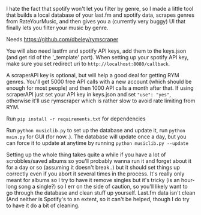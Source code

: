 I hate the fact that spotify won't let you filter by genre, so I made a little tool that builds a local database of your last.fm and spotify data, scrapes genres from RateYourMusic, and then gives you a (currently very buggy) UI that finally lets you filter your music by genre.

Needs https://github.com/dbeley/rymscraper

You will also need lastfm and spotify API keys, add them to the keys.json (and get rid of the '\_template' part). When setting up your spotify API key, make sure you set redirect uri to `http://localhost:8080/callback`.

A scraperAPI key is optional, but will help a good deal for getting RYM genres. You'll get 5000 free API calls with a new account (which should be enough for most people) and then 1000 API calls a month after that. If using scraperAPI just set your API key in keys.json and set `"use": "yes"`, otherwise it'll use rymscraper which is rather slow to avoid rate limiting from RYM.

Run `pip install -r requirements.txt` for dependencies

Run `python musiclib.py` to set up the database and update it, run `python main.py` for GUI (for now..). The database will update once a day, but you can force it to update at anytime by running `python musiclib.py --update`

Setting up the whole thing takes quite a while if you have a lot of scrobbles/saved albums so you'll probably wanna run it and forget about it for a day or so (assuming it doesn't break..) but it should set things up correctly even if you abort it several times in the process. It's really only meant for albums so I try to have it remove singles but it's tricky (is an hour-long song a single?) so I err on the side of caution, so you'll likely want to go through the database and clean stuff up yourself. Last.fm data isn't clean (And neither is Spotify's to an extent, so it can't be helped, though I do try to have it do a bit of cleaning.


